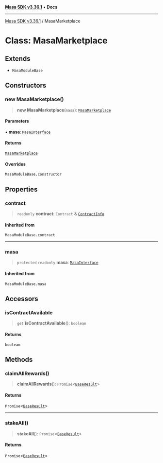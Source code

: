 [**Masa SDK v3.36.1**](../README.md) • **Docs**

***

[Masa SDK v3.36.1](../globals.md) / MasaMarketplace

# Class: MasaMarketplace

## Extends

- `MasaModuleBase`

## Constructors

### new MasaMarketplace()

> **new MasaMarketplace**(`masa`): [`MasaMarketplace`](MasaMarketplace.md)

#### Parameters

• **masa**: [`MasaInterface`](../interfaces/MasaInterface.md)

#### Returns

[`MasaMarketplace`](MasaMarketplace.md)

#### Overrides

`MasaModuleBase.constructor`

## Properties

### contract

> `readonly` **contract**: `Contract` & [`ContractInfo`](../interfaces/ContractInfo.md)

#### Inherited from

`MasaModuleBase.contract`

***

### masa

> `protected` `readonly` **masa**: [`MasaInterface`](../interfaces/MasaInterface.md)

#### Inherited from

`MasaModuleBase.masa`

## Accessors

### isContractAvailable

> `get` **isContractAvailable**(): `boolean`

#### Returns

`boolean`

## Methods

### claimAllRewards()

> **claimAllRewards**(): `Promise`\<[`BaseResult`](../interfaces/BaseResult.md)\>

#### Returns

`Promise`\<[`BaseResult`](../interfaces/BaseResult.md)\>

***

### stakeAll()

> **stakeAll**(): `Promise`\<[`BaseResult`](../interfaces/BaseResult.md)\>

#### Returns

`Promise`\<[`BaseResult`](../interfaces/BaseResult.md)\>
